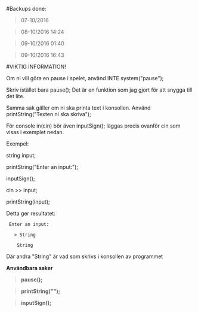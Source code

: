 #Backups done:
>07-10/2016

>08-10/2016 14:24

>09-10/2016 01:40

>09-10/2016 16:43

#VIKTIG INFORMATION!

Om ni vill göra en pause i spelet, använd INTE system("pause");

Skriv istället bara pause(); Det är en funktion som jag gjort för att snygga till det lite.

Samma sak gäller om ni ska printa text i konsollen. Använd printString("Texten ni ska skriva");

För console in(cin) bör även inputSign(); läggas precis ovanför cin som visas i exemplet nedan.

Exempel:

string input;

printString("Enter an input:");

inputSign();

cin >> input;

printString(input);

Detta ger resultatet:

     Enter an input:

       > String

        String

Där andra "String" är vad som skrivs i konsollen av programmet


**Användbara saker**

>**pause();**

>**printString("");**

>**inputSign();**
